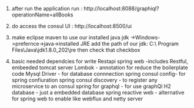 1. after run the application run : http://localhost:8088/graphiql?operationName=allBooks
2. do access the consul UI : http://localhost:8500/ui
3. make eclipse maven to use our installed java jdk
   ->Windows->prefernce->java->installed JRE
   add the path of our jdk: C:\ Program Files\Java\jdk1.8.0_202\jre
   then check that checkbox 

4. basic needed dependcies for write Restapi
    spring web -includes Restful, embeeded tomcat server
   Lombok - annotation for reduce the boilerplate code
   Mysql Driver - for database connnection
   spring consul config- for spring confiuration
   spring consul discovery - to register any microservice to an consul
   spring for graphql - for use graphQl
   H2 database - just a embedded database
   spring reactive web - alternative for spring web to enable like webflux and netty server

